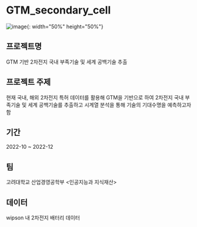 # GTM_secondary_cell

![image](https://user-images.githubusercontent.com/122433920/223603201-7da4fd68-31e4-4130-bc65-e09d8e408394.png){: width="50%" height="50%"}

## 프로젝트명

GTM 기반 2차전지 국내 부족기술 및 세계 공백기술 추출

## 프로젝트 주제

현재 국내, 해외 2차전지 특허 데이터를 활용해 GTM을 기반으로 하여 2차전지 국내 부족기술 및 세계 공백기술를 추출하고 시계열 분석을 통해 기술의 기대수명을 예측하고자 함

## 기간

2022-10 ~ 2022-12

## 팀

고려대학교 산업경영공학부 <인공지능과 지식재산>

## 데이터

wipson 내 2차전지 배터리 데이터

## 
